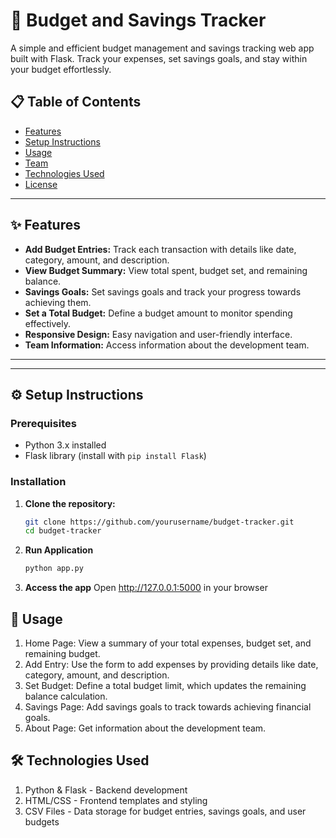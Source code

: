 # 💸 Budget and Savings Tracker

A simple and efficient budget management and savings tracking web app built with Flask. Track your expenses, set savings goals, and stay within your budget effortlessly.

## 📋 Table of Contents
- [Features](#features)
- [Setup Instructions](#setup-instructions)
- [Usage](#usage)
- [Team](#team)
- [Technologies Used](#technologies-used)
- [License](#license)

---

## ✨ Features

- **Add Budget Entries:** Track each transaction with details like date, category, amount, and description.
- **View Budget Summary:** View total spent, budget set, and remaining balance.
- **Savings Goals:** Set savings goals and track your progress towards achieving them.
- **Set a Total Budget:** Define a budget amount to monitor spending effectively.
- **Responsive Design:** Easy navigation and user-friendly interface.
- **Team Information:** Access information about the development team.

---

---

## ⚙️ Setup Instructions

### Prerequisites
- Python 3.x installed
- Flask library (install with `pip install Flask`)

### Installation
1. **Clone the repository:**
   ```bash
   git clone https://github.com/yourusername/budget-tracker.git
   cd budget-tracker
2. **Run Application**
   ```bash
   python app.py
3. **Access the app**
   Open http://127.0.0.1:5000 in your browser

## 🚀 Usage
1. Home Page: View a summary of your total expenses, budget set, and remaining budget.
2. Add Entry: Use the form to add expenses by providing details like date, category, amount, and description.
3. Set Budget: Define a total budget limit, which updates the remaining balance calculation.
4. Savings Page: Add savings goals to track towards achieving financial goals.
5. About Page: Get information about the development team.

## 🛠️ Technologies Used
1. Python & Flask - Backend development
2. HTML/CSS - Frontend templates and styling
3. CSV Files - Data storage for budget entries, savings goals, and user budgets
